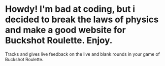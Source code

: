 # Howdy! I'm bad at coding, but i decided to break the laws of physics and make a good website for Buckshot Roulette. Enjoy.
Tracks and gives live feedback on the live and blank rounds in your game of Buckshot Roulette.
